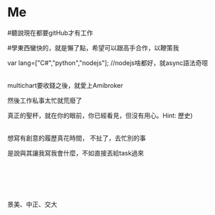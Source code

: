 # Me

#聽說現在都要gitHub才有工作

#學東西蠻快的，就是懶了點，希望可以跟高手合作，以鞭策我

var lang=["C#","python","nodejs"];  //nodejs啥都好，就async語法奇噁

<br />
multichart要收錢之後，就愛上Amibroker

然後工作私事太忙就荒廢了
<br />

真正的聖杯，就在你的眼前，你已經看見，但沒有用心。Hint: 歷史)

<br />
想寫有創意的履歷真花時間， 不扯了，去忙別的事

是說與其讓我寫我會什麼，不如直接丟給task過來


<br /><br /><br /><br />


景美、中正、交大


